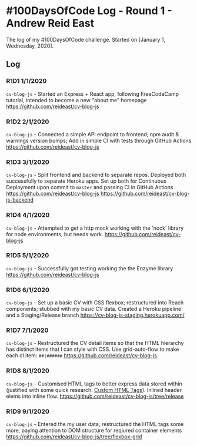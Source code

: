 # #100DaysOfCode Log - Round 1 - Andrew Reid East

The log of my #100DaysOfCode challenge. Started on [January 1, Wednesday, 2020].

## Log

### R1D1 1/1/2020
`cv-blog-js` - Started an Express + React app, following FreeCodeCamp tutorial, intended to become a new "about me" homepage https://github.com/reideast/cv-blog-js

### R1D2 2/1/2020
`cv-blog-js` - Connected a simple API endpoint to frontend; npm audit & warnings version bumps; Add in simple CI with tests through GitHub Actions https://github.com/reideast/cv-blog-js

### R1D3 3/1/2020
`cv-blog-js` - Split frontend and backend to separate repos. Deployed both successfully to separate Heroku apps. Set up both for Continuous Deployment upon commit to `master` and passing CI in GitHub Actions https://github.com/reideast/cv-blog-js https://github.com/reideast/cv-blog-js-backend

### R1D4 4/1/2020
`cv-blog-js` - Attempted to get a http mock working with the 'nock' library for node environments, but needs work. https://github.com/reideast/cv-blog-js

### R1D5 5/1/2020
`cv-blog-js` - Successfully got testing working the the Enzyme library https://github.com/reideast/cv-blog-js

### R1D6 6/1/2020
`cv-blog-js` - Set up a basic CV with CSS flexbox; restructured into Reach components; stubbed with my basic CV data. Created a Heroku pipeline and a Staging/Release branch https://cv-blog-js-staging.herokuapp.com/

### R1D7 7/1/2020
`cv-blog-js` - Restructured the CV detail items so that the HTML hierarchy has distinct items that I can style with CSS. Use grid-auto-flow to make each dl item: `##|######` https://github.com/reideast/cv-blog-js

### R1D8 8/1/2020
`cv-blog-js` - Customised HTML tags to better express data stored within (justified with some quick research: [Custom HTML Tags](https://dev.to/jfbrennan/custom-html-tags-4788)). Inlined header elems into inline flow. https://github.com/reideast/cv-blog-js/tree/release

### R1D9 9/1/2020
`cv-blog-js` - Entered the my user data; restructured the HTML tags some more, paying attention to DOM structure for reqiured container elements https://github.com/reideast/cv-blog-js/tree/flexbox-grid
